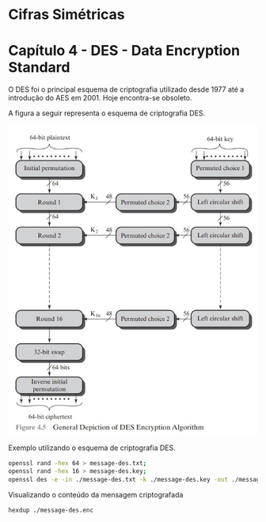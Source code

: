 # Cifras Simétricas

# Capítulo 4 - DES - Data Encryption Standard

O DES foi o principal esquema de criptografia utilizado desde 1977 até a introdução do AES em 2001.
Hoje encontra-se obsoleto.

A figura a seguir representa o esquema de criptografia DES.

![image](./DES.jpg)

Exemplo utilizando o esquema de criptografia DES.
```sh
openssl rand -hex 64 > message-des.txt; 
openssl rand -hex 16 > message-des.key;
openssl des -e -in ./message-des.txt -k ./message-des.key -out ./message-des.enc

```

Visualizando o conteúdo da mensagem criptografada
```sh
hexdup ./message-des.enc
```